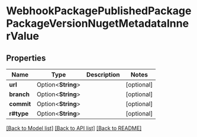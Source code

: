 # WebhookPackagePublishedPackagePackageVersionNugetMetadataInnerValue

## Properties

Name | Type | Description | Notes
------------ | ------------- | ------------- | -------------
**url** | Option<**String**> |  | [optional]
**branch** | Option<**String**> |  | [optional]
**commit** | Option<**String**> |  | [optional]
**r#type** | Option<**String**> |  | [optional]

[[Back to Model list]](../README.md#documentation-for-models) [[Back to API list]](../README.md#documentation-for-api-endpoints) [[Back to README]](../README.md)


